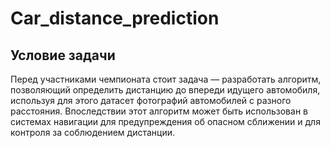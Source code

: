 # Car_distance_prediction
## Условие задачи
Перед участниками чемпионата стоит задача — разработать алгоритм,
позволяющий определить дистанцию до впереди идущего автомобиля,
используя для этого датасет фотографий автомобилей с разного расстояния.
Впоследствии этот алгоритм может быть использован в системах навигации
для предупреждения об опасном сближении и для контроля за
соблюдением дистанции.
